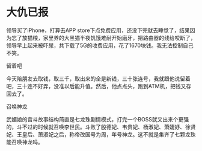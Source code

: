 # 大仇已报

领导买了iPhone，打算去APP store下点免费应用，还没下完就去睡觉了，结果因为忘了放猫粮，家里养的大黑猫半夜饥饿难耐开始磨牙，把路由器的线给咬断了，领导早上起来被吓尿，共下载了5G的收费应用，花了1670块钱。我无法控制自己不笑。 

留着吧 

今天陪朋友去取钱，取三千，取出来的全是新钱，三十张连号，我就跟他说留着吧，三十连不好弄，没准以后能升值。然后，他点点头，跑到ATM机，把钱又存回去了。 

召唤神龙 

武媚娘的宫斗故事结构简直是七龙珠剧情模式，打完一个BOSS就又出来个更强的，斗不过的时候就召唤李世民。斗败了殷德妃、韦贵妃、杨淑妃、萧婕妤、徐贤妃、王皇后、萧淑妃之后，称帝改国号为周，年号神龙。这不就是集齐了七颗龙珠能召唤神龙吗。